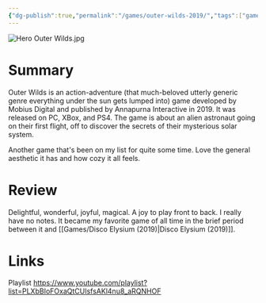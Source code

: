 ```yaml
---
{"dg-publish":true,"permalink":"/games/outer-wilds-2019/","tags":["games","LP"],"created":"2023-12-08","updated":"2025-06-03"}
---
```



![Hero Outer Wilds.jpg](/img/user/Attachments/Hero%20Outer%20Wilds.jpg)

# Summary

Outer Wilds is an action-adventure (that much-beloved utterly generic genre everything under the sun gets lumped into) game developed by Mobius Digital and published by Annapurna Interactive in 2019. It was released on PC, XBox, and PS4. The game is about an alien astronaut going on their first flight, off to discover the secrets of their mysterious solar system.

Another game that's been on my list for quite some time. Love the general aesthetic it has and how cozy it all feels.

# Review

Delightful, wonderful, joyful, magical. A joy to play front to back. I really have no notes. It became my favorite game of all time in the brief period between it and [[Games/Disco Elysium (2019)\|Disco Elysium (2019)]].

# Links

Playlist https://www.youtube.com/playlist?list=PLXbBIoFOxaQtCUIsfsAKl4nu8_aRQNHOF

